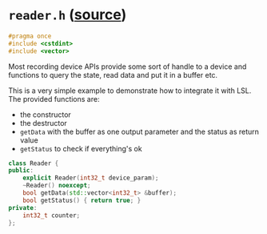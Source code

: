 # `reader.h` ([source](../appskeleton/reader.h))

``` cpp
#pragma once
#include <cstdint>
#include <vector>
```

Most recording device APIs provide some sort of handle to a device and
functions to query the state, read data and put it in a buffer etc.

This is a very simple example to demonstrate how to integrate it with LSL.
The provided functions are:

- the constructor
- the destructor
- `getData` with the buffer as one output parameter and the status as return value
- `getStatus` to check if everything's ok

``` cpp
class Reader {
public:
	explicit Reader(int32_t device_param);
	~Reader() noexcept;
	bool getData(std::vector<int32_t> &buffer);
	bool getStatus() { return true; }
private:
	int32_t counter;
};
